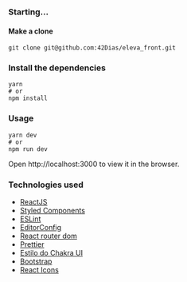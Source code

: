 ### Starting...
#### Make a clone
```
git clone git@github.com:42Dias/eleva_front.git
```
### Install the dependencies
```
yarn
# or
npm install
```
### Usage
```
yarn dev
# or
npm run dev
```
Open http://localhost:3000 to view it in the browser.

### Technologies used
* [ReactJS](https://reactjs.org)
* [Styled Components](https://styled-components.com)
* [ESLint](https://eslint.org)
* [EditorConfig](https://editorconfig.org)
* [React router dom](https://www.npmjs.com/package/react-router-dom)
* [Prettier](https://prettier.io/)
* [Estilo do Chakra UI](https://chakra-ui.com)
* [Bootstrap](https://getbootstrap.com/docs/4.4/components/collapse/)
* [React Icons](https://react-icons.github.io/react-icons)

